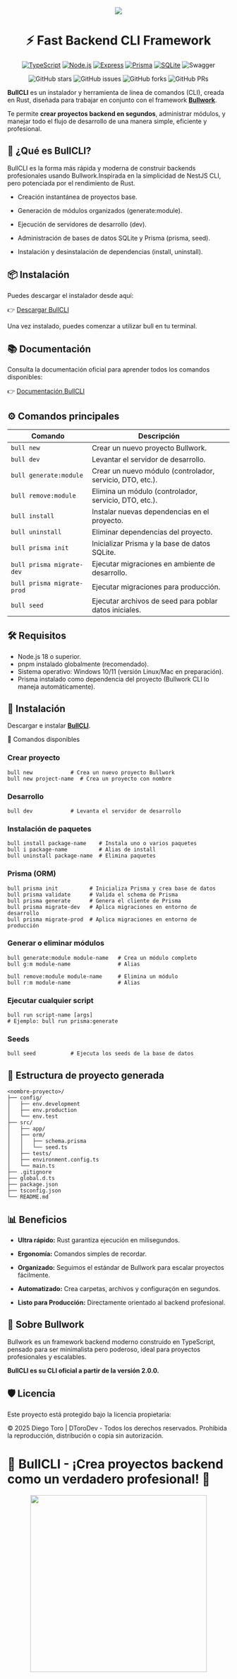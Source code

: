 <div align="center">
  <img src="./src/assets/logo-large.png" width="auto"/>

  # ⚡ Fast Backend CLI Framework

  [![TypeScript](https://img.shields.io/badge/TypeScript-%23007ACC.svg?style=for-the-badge&logo=typescript&logoColor=white)](https://www.typescriptlang.org/)
  [![Node.js](https://img.shields.io/badge/Node.js-%2343853D.svg?style=for-the-badge&logo=node.js&logoColor=white)](https://nodejs.org/)
  [![Express](https://img.shields.io/badge/Express-%23000000.svg?style=for-the-badge&logo=express&logoColor=white)](https://expressjs.com/)
  [![Prisma](https://img.shields.io/badge/Prisma-%2300A3E0.svg?style=for-the-badge&logo=prisma&logoColor=white)](https://www.prisma.io/)
  [![SQLite](https://img.shields.io/badge/SQLite-%23003B57.svg?style=for-the-badge&logo=sqlite&logoColor=white)](https://sqlite.org/)
  ![Swagger](https://img.shields.io/badge/-Swagger-%23Clojure?style=for-the-badge&logo=swagger&logoColor=white)

  ![GitHub stars](https://img.shields.io/github/stars/dtoro-dev/bullcli-site)
  ![GitHub issues](https://img.shields.io/github/issues/dtoro-dev/bullcli-site)
  ![GitHub forks](https://img.shields.io/github/forks/dtoro-dev/bullcli-site)
  ![GitHub PRs](https://img.shields.io/github/issues-pr/dtoro-dev/bullcli-site)
</div>

**BullCLI** es un instalador y herramienta de línea de comandos (CLI), creada en Rust, diseñada para trabajar en conjunto con el framework [**Bullwork**](https://www.npmjs.com/package/bullwork).

Te permite **crear proyectos backend en segundos**, administrar módulos, y manejar todo el flujo de desarrollo de una manera simple, eficiente y profesional.

## 🚀 ¿Qué es BullCLI?

BullCLI es la forma más rápida y moderna de construir backends profesionales usando Bullwork.Inspirada en la simplicidad de NestJS CLI, pero potenciada por el rendimiento de Rust.

- Creación instantánea de proyectos base.

- Generación de módulos organizados (generate:module).

- Ejecución de servidores de desarrollo (dev).

- Administración de bases de datos SQLite y Prisma (prisma, seed).

- Instalación y desinstalación de dependencias (install, uninstall).

## 📦 Instalación

Puedes descargar el instalador desde aquí:

👉 [Descargar BullCLI](https://github.com/dtoro-dev/bullcli-site/releases/download/v2.0.0/bullcli-installer.exe)

Una vez instalado, puedes comenzar a utilizar bull en tu terminal.

## 📚 Documentación

Consulta la documentación oficial para aprender todos los comandos disponibles:

👉 [Documentación BullCLI](https://dtoro-dev.github.io/bullcli-site/)

## ⚙️ Comandos principales
<table style="width: 100%">
<thead>
<tr>
<th>
Comando
</th>
<th>
Descripción
</th>
</tr>
</thead>
<tbody>
<tr>
  <td> 
    <code>bull new</code>
  </td>
  <td>Crear un nuevo proyecto Bullwork.</td>
</tr>
<tr>
  <td><code>bull dev</code></td>
  <td>Levantar el servidor de desarrollo.</td>
</tr>
<tr>
  <td><code>bull generate:module <nombre></code></td>
  <td>Crear un nuevo módulo (controlador, servicio, DTO, etc.).</td>
</tr>
<tr>
  <td><code>bull remove:module <nombre></code></td>
  <td>Elimina un módulo (controlador, servicio, DTO, etc.).</td>
</tr>
<tr>
  <td><code>bull install <paquete></code></td>
  <td>Instalar nuevas dependencias en el proyecto.</td>
</tr>
<tr>
  <td><code>bull uninstall <paquete></code></td>
  <td>Eliminar dependencias del proyecto.</td>
</tr>
<tr>
  <td><code>bull prisma init</code></td>
  <td>Inicializar Prisma y la base de datos SQLite.</td>
</tr>
<tr>
  <td><code>bull prisma migrate-dev</code></td>
  <td>Ejecutar migraciones en ambiente de desarrollo.</td>
</tr>
<tr>
  <td><code>bull prisma migrate-prod</code></td>
  <td>Ejecutar migraciones para producción.</td>
</tr>
<tr>
  <td><code>bull seed</code></td>
  <td>Ejecutar archivos de seed para poblar datos iniciales.</td>
</tr>
<tr></tr>
</tbody>
</table>

## 🛠️ Requisitos

- Node.js 18 o superior.
- pnpm instalado globalmente (recomendado).
- Sistema operativo: Windows 10/11 (versión Linux/Mac en preparación).
- Prisma instalado como dependencia del proyecto (Bullwork CLI lo maneja automáticamente).

## 🔄 Instalación

Descargar e instalar [**BullCLI**](https://dtoro-dev.github.io/bullcli-site/).

🔄 Comandos disponibles

### Crear proyecto
```
bull new            # Crea un nuevo proyecto Bullwork
bull new project-name  # Crea un proyecto con nombre
```
### Desarrollo
```
bull dev            # Levanta el servidor de desarrollo
```
### Instalación de paquetes
```
bull install package-name    # Instala uno o varios paquetes
bull i package-name          # Alias de install
bull uninstall package-name  # Elimina paquetes
```
### Prisma (ORM)
```
bull prisma init          # Inicializa Prisma y crea base de datos
bull prisma validate      # Valida el schema de Prisma
bull prisma generate      # Genera el cliente de Prisma
bull prisma migrate-dev   # Aplica migraciones en entorno de desarrollo
bull prisma migrate-prod  # Aplica migraciones en entorno de producción
```
### Generar o eliminar módulos
```
bull generate:module module-name   # Crea un módulo completo
bull g:m module-name               # Alias
```
```
bull remove:module module-name     # Elimina un módulo
bull r:m module-name               # Alias
```
### Ejecutar cualquier script
```
bull run script-name [args]
# Ejemplo: bull run prisma:generate
```
### Seeds
```
bull seed           # Ejecuta los seeds de la base de datos
```
## 🔄 Estructura de proyecto generada
```
<nombre-proyecto>/
├── config/
│   ├── env.development
│   ├── env.production
│   └── env.test
├── src/
│   ├── app/
│   ├── orm/
│   │   ├── schema.prisma
│   │   └── seed.ts
│   ├── tests/
│   ├── environment.config.ts
│   └── main.ts
├── .gitignore
├── global.d.ts
├── package.json
├── tsconfig.json
└── README.md
```
## 📊 Beneficios

- **Ultra rápido:** Rust garantiza ejecución en milisegundos.

- **Ergonomía:** Comandos simples de recordar.

- **Organizado:** Seguimos el estándar de Bullwork para escalar proyectos fácilmente.

- **Automatizado:** Crea carpetas, archivos y configuraçón en segundos.

- **Listo para Producción:** Directamente orientado al backend profesional.

## 🚀 Sobre Bullwork

Bullwork es un framework backend moderno construido en TypeScript, pensado para ser minimalista pero poderoso, ideal para proyectos profesionales y escalables.

**BullCLI es su CLI oficial a partir de la versión 2.0.0.**

## 🛡️ Licencia

Este proyecto está protegido bajo la licencia propietaria:

© 2025 Diego Toro | DToroDev - Todos los derechos reservados. Prohibida la reproducción, distribución o copia sin autorización.

# 🐂 BullCLI - ¡Crea proyectos backend como un verdadero profesional! 🚀

<div align="center">
  <a href="https://dtoro-dev-portfolio.netlify.app/">
    <img src="./src/assets/dtorodev-bg.png" width="400" />
  </a> 
</div>